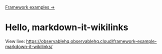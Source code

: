 [Framework examples →](../)

# Hello, markdown-it-wikilinks

View live: <https://observablehq.observablehq.cloud/framework-example-markdown-it-wikilinks/>

